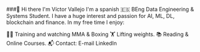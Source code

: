 ###👋 Hi there I'm Víctor Vallejo
I'm a spanish 🇪🇸 BEng Data Engineering & Systems Student. I have a huge interest and passion for AI, ML, DL, blockchain and finance. In my free time I enjoy:

🥊🤼‍ Training and watching MMA & Boxing
🏋 Lifting weights.
📚 Reading & Online Courses.
📬 Contact:
E-mail
LinkedIn


<!--
**vvalleejo/vvalleejo** is a ✨ _special_ ✨ repository because its `README.md` (this file) appears on your GitHub profile.

Here are some ideas to get you started:

- 🔭 I’m currently working on ...
- 🌱 I’m currently learning ...
- 👯 I’m looking to collaborate on ...
- 🤔 I’m looking for help with ...
- 💬 Ask me about ...
- 📫 How to reach me: ...
- 😄 Pronouns: ...
- ⚡ Fun fact: ...
-->
